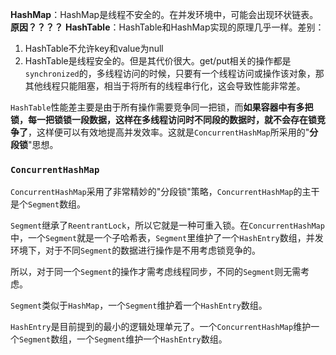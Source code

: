 ﻿**HashMap**：HashMap是线程不安全的。在并发环境中，可能会出现环状链表。**原因？？？？**
**HashTable**：HashTable和HashMap实现的原理几乎一样。差别：
1. HashTable不允许key和value为null
2. HashTable是线程安全的。但是其代价很大。get/put相关的操作都是`synchronized`的，多线程访问的时候，只要有一个线程访问或操作该对象，那其他线程只能阻塞，相当于将所有的线程串行化，这会导致性能非常差。

`HashTable`性能差主要是由于所有操作需要竞争同一把锁，而**如果容器中有多把锁，每一把锁锁一段数据，这样在多线程访问时不同段的数据时，就不会存在锁竞争了**，这样便可以有效地提高并发效率。这就是`ConcurrentHashMap`所采用的"**分段锁**"思想。

### `ConcurrentHashMap`
`ConcurrentHashMap`采用了非常精妙的"分段锁"策略，`ConcurrentHashMap`的主干是个`Segment`数组。

`Segment`继承了`ReentrantLock`，所以它就是一种可重入锁。在`ConcurrentHashMap`中，一个`Segment`就是一个子哈希表，`Segment`里维护了一个`HashEntry`数组，并发环境下，对于不同`Segment`的数据进行操作是不用考虑锁竞争的。

所以，对于同一个`Segment`的操作才需考虑线程同步，不同的`Segment`则无需考虑。

`Segment`类似于`HashMap`，一个`Segment`维护着一个`HashEntry`数组。

`HashEntry`是目前提到的最小的逻辑处理单元了。一个`ConcurrentHashMap`维护一个`Segment`数组，一个`Segment`维护一个`HashEntry`数组。
